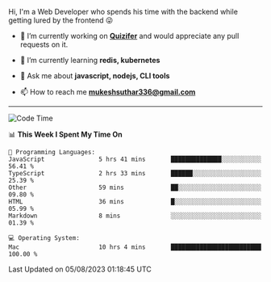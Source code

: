 Hi, I'm a Web Developer who spends his time with the backend while getting lured by the frontend 😜

- 🔭 I’m currently working on **[Quizifer](https://github.com/SutharMukesh/Quizifer/)** and would appreciate any pull requests on it.

- 🌱 I’m currently learning **redis, kubernetes**

- 💬 Ask me about **javascript, nodejs, CLI tools**

- 📫 How to reach me **mukeshsuthar336@gmail.com**

---
<!--START_SECTION:waka-->
![Code Time](http://img.shields.io/badge/Code%20Time-2%2C401%20hrs%2033%20mins-blue)

📊 **This Week I Spent My Time On** 

```text
💬 Programming Languages: 
JavaScript               5 hrs 41 mins       ██████████████░░░░░░░░░░░   56.41 % 
TypeScript               2 hrs 33 mins       ██████░░░░░░░░░░░░░░░░░░░   25.39 % 
Other                    59 mins             ██░░░░░░░░░░░░░░░░░░░░░░░   09.80 % 
HTML                     36 mins             █░░░░░░░░░░░░░░░░░░░░░░░░   05.99 % 
Markdown                 8 mins              ░░░░░░░░░░░░░░░░░░░░░░░░░   01.39 % 

💻 Operating System: 
Mac                      10 hrs 4 mins       █████████████████████████   100.00 % 
```


 Last Updated on 05/08/2023 01:18:45 UTC
<!--END_SECTION:waka-->
